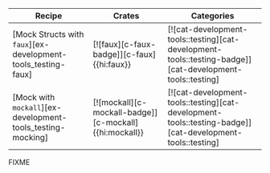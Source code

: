 | Recipe | Crates | Categories |
|--------|--------|------------|
| [Mock Structs with `faux`][ex-development-tools_testing-faux] | [![faux][c-faux-badge]][c-faux]{{hi:faux}} | [![cat-development-tools::testing][cat-development-tools::testing-badge]][cat-development-tools::testing] |
| [Mock with `mockall`][ex-development-tools_testing-mocking] | [![mockall][c-mockall-badge]][c-mockall]{{hi:mockall}} | [![cat-development-tools::testing][cat-development-tools::testing-badge]][cat-development-tools::testing] |

<div class="hidden">
FIXME
</div>
